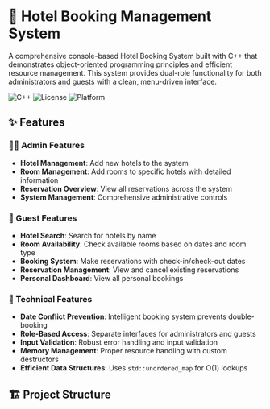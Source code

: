 # 🏨 Hotel Booking Management System

A comprehensive console-based Hotel Booking System built with C++ that demonstrates object-oriented programming principles and efficient resource management. This system provides dual-role functionality for both administrators and guests with a clean, menu-driven interface.

![C++](https://img.shields.io/badge/C++-17-blue.svg)
![License](https://img.shields.io/badge/License-MIT-green.svg)
![Platform](https://img.shields.io/badge/Platform-Windows%20%7C%20Linux%20%7C%20Mac-lightgrey.svg)

## ✨ Features

### 👨‍💼 Admin Features
- **Hotel Management**: Add new hotels to the system
- **Room Management**: Add rooms to specific hotels with detailed information
- **Reservation Overview**: View all reservations across the system
- **System Management**: Comprehensive administrative controls

### 👥 Guest Features
- **Hotel Search**: Search for hotels by name
- **Room Availability**: Check available rooms based on dates and room type
- **Booking System**: Make reservations with check-in/check-out dates
- **Reservation Management**: View and cancel existing reservations
- **Personal Dashboard**: View all personal bookings

### 🔧 Technical Features
- **Date Conflict Prevention**: Intelligent booking system prevents double-booking
- **Role-Based Access**: Separate interfaces for administrators and guests
- **Input Validation**: Robust error handling and input validation
- **Memory Management**: Proper resource handling with custom destructors
- **Efficient Data Structures**: Uses `std::unordered_map` for O(1) lookups

## 🏗️ Project Structure
